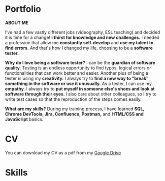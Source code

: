 # Portfolio

**ABOUT ME**

I’ve had a few vastly different jobs (videography, ESL teaching) and decided it is time for a change! **I thirst for knowledge and new challenges.** I needed a profession that allow me **constantly self-develop** and **use my talent to find errors.** And that's how I changed my life, choosing to be a **software tester.**

**Why do I love being a software tester?** I can be the **guardian of software quality.** Testing is an endless opportunity to find typos, logical errors or functionalities that can work better and easier. Another plus of being a tester is using my **creativity.** I always try to **find a new way to "break" something in the software or use it unusually.** As a tester, I can use my **empathy**. I always try to **put myself in someone else's shoes and look at software through their eyes.** I also care about other colleagues, so I try to write test cases so that the reproduction of the steps comes easily.

**What are my skills?** 
During my training process, I have learned **SQL, Chrome DevTools, Jira, Confluence, Postman,** and **HTML/CSS and JavaScript** basics.

# CV 
You can download my CV as a pdf from my <a href="https://docs.google.com/document/d/1j9QinwoZ8K-ntymsei4hTiu9kFAyx2YOP3E6pzIcgj8/edit?usp=sharing" target="_blank">Google Drive</a>

# Skills
